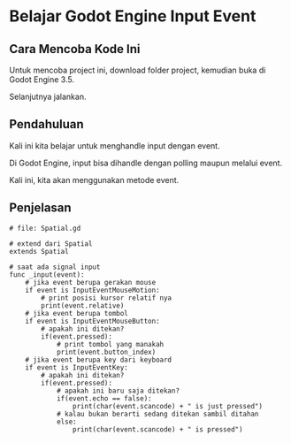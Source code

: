 # Belajar Godot Engine Input Event

## Cara Mencoba Kode Ini

Untuk mencoba project ini, download folder project, kemudian buka di Godot Engine 3.5.

Selanjutnya jalankan.

## Pendahuluan

Kali ini kita belajar untuk menghandle input dengan event.

Di Godot Engine, input bisa dihandle dengan polling maupun melalui event.

Kali ini, kita akan menggunakan metode event.

## Penjelasan

```
# file: Spatial.gd

# extend dari Spatial
extends Spatial

# saat ada signal input
func _input(event):
    # jika event berupa gerakan mouse
    if event is InputEventMouseMotion:
        # print posisi kursor relatif nya
        print(event.relative)
    # jika event berupa tombol
    if event is InputEventMouseButton:
        # apakah ini ditekan?
        if(event.pressed):
            # print tombol yang manakah
            print(event.button_index)
    # jika event berupa key dari keyboard
    if event is InputEventKey:
        # apakah ini ditekan?
        if(event.pressed):
            # apakah ini baru saja ditekan?
            if(event.echo == false):
                print(char(event.scancode) + " is just pressed")
            # kalau bukan berarti sedang ditekan sambil ditahan
            else:
                print(char(event.scancode) + " is pressed")
```
